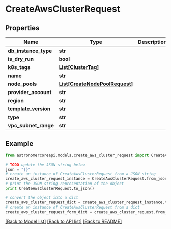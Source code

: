 # CreateAwsClusterRequest


## Properties
Name | Type | Description | Notes
------------ | ------------- | ------------- | -------------
**db_instance_type** | **str** |  | 
**is_dry_run** | **bool** |  | [optional] 
**k8s_tags** | [**List[ClusterTag]**](ClusterTag.md) |  | [optional] 
**name** | **str** |  | 
**node_pools** | [**List[CreateNodePoolRequest]**](CreateNodePoolRequest.md) |  | [optional] 
**provider_account** | **str** |  | [optional] 
**region** | **str** |  | 
**template_version** | **str** |  | 
**type** | **str** |  | 
**vpc_subnet_range** | **str** |  | 

## Example

```python
from astronomercoreapi.models.create_aws_cluster_request import CreateAwsClusterRequest

# TODO update the JSON string below
json = "{}"
# create an instance of CreateAwsClusterRequest from a JSON string
create_aws_cluster_request_instance = CreateAwsClusterRequest.from_json(json)
# print the JSON string representation of the object
print CreateAwsClusterRequest.to_json()

# convert the object into a dict
create_aws_cluster_request_dict = create_aws_cluster_request_instance.to_dict()
# create an instance of CreateAwsClusterRequest from a dict
create_aws_cluster_request_form_dict = create_aws_cluster_request.from_dict(create_aws_cluster_request_dict)
```
[[Back to Model list]](../README.md#documentation-for-models) [[Back to API list]](../README.md#documentation-for-api-endpoints) [[Back to README]](../README.md)


